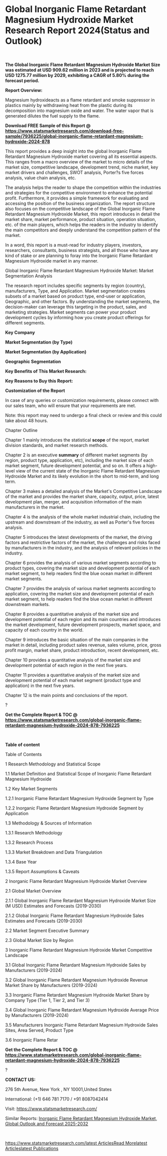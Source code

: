 <h1>Global Inorganic Flame Retardant Magnesium Hydroxide Market Research Report 2024(Status and Outlook)</h1><br/><p><strong>The Global Inorganic Flame Retardant Magnesium Hydroxide Market Size was estimated at USD 909.62 million in 2023 and is projected to reach USD 1275.77 million by 2029, exhibiting a <strong>CAGR</strong> of 5.80% during the forecast period.</strong></p>
 
 
 
 <p><strong>Report Overview:</strong></p>
 
 
 
 <p>Magnesium hydroxideacts as a flame retardant and smoke suppressor in plastics mainly by withdrawing heat from the plastic during its decomposition into magnesium oxide and water. The water vapor that is generated dilutes the fuel supply to the flame.</p>
 
 
 
 <p><strong>Download FREE Sample of this Report @ <a href="https://www.statsmarketresearch.com/download-free-sample/7936225/global-inorganic-flame-retardant-magnesium-hydroxide-2024-878">https://www.statsmarketresearch.com/download-free-sample/7936225/global-inorganic-flame-retardant-magnesium-hydroxide-2024-878</a></strong></p>
 
 
 
 <p>This report provides a deep insight into the global Inorganic Flame Retardant Magnesium Hydroxide market covering all its essential aspects. This ranges from a macro overview of the market to micro details of the market size, competitive landscape, development trend, niche market, key market drivers and challenges, SWOT analysis, Porter?s five forces analysis, value chain analysis, etc.</p>
 
 
 
 <p>The analysis helps the reader to shape the competition within the industries and strategies for the competitive environment to enhance the potential profit. Furthermore, it provides a simple framework for evaluating and accessing the position of the business organization. The report structure also focuses on the competitive landscape of the Global Inorganic Flame Retardant Magnesium Hydroxide Market, this report introduces in detail the market share, market performance, product situation, operation situation, etc. of the main players, which helps the readers in the industry to identify the main competitors and deeply understand the competition pattern of the market.</p>
 
 
 
 <p>In a word, this report is a must-read for industry players, investors, researchers, consultants, business strategists, and all those who have any kind of stake or are planning to foray into the Inorganic Flame Retardant Magnesium Hydroxide market in any manner.</p>
 
 
 
 <p>Global Inorganic Flame Retardant Magnesium Hydroxide Market: Market Segmentation Analysis</p>
 
 
 
 <p>The research report includes specific segments by region (country), manufacturers, Type, and Application. Market segmentation creates subsets of a market based on product type, end-user or application, Geographic, and other factors. By understanding the market segments, the decision-maker can leverage this targeting in the product, sales, and marketing strategies. Market segments can power your product development cycles by informing how you create product offerings for different segments.</p>
 
 
 
 <p><strong>Key Company</strong></p>
 
 
 
 <p><strong>Market Segmentation (by Type)</strong></p>
 
 
 
 <p><strong>Market Segmentation (<strong>by Application</strong>)</strong></p>
 
 
 
 <p><strong>Geographic Segmentation</strong></p>
 
 
 
 <p><strong>Key Benefits of This Market Research:</strong></p>
 
 
 
 <p><strong>Key <strong>Reasons to Buy</strong> this Report:</strong></p>
 
 
 
 <p><strong>Customization of the Report</strong></p>
 
 
 
 <p>In case of any queries or customization requirements, please connect with our sales team, who will ensure that your requirements are met.</p>
 
 
 
 <p>Note: this report may need to undergo a final check or review and this could take about 48 hours.</p>
 
 
 
 <p>Chapter Outline</p>
 
 
 
 <p>Chapter 1 mainly introduces the statistical <strong>scope</strong> of the report, market division standards, and market research methods.</p>
 
 
 
 <p>Chapter 2 is an executive <strong>summary</strong> of different market segments (by region, product type, application, etc), including the market size of each market segment, future development potential, and so on. It offers a high-level view of the current state of the Inorganic Flame Retardant Magnesium Hydroxide Market and its likely evolution in the short to mid-term, and long term.</p>
 
 
 
 <p>Chapter 3 makes a detailed analysis of the Market&#39;s Competitive Landscape of the market and provides the market share, capacity, output, price, latest development plan, merger, and acquisition information of the main manufacturers in the market.</p>
 
 
 
 <p>Chapter 4 is the analysis of the whole market industrial chain, including the upstream and downstream of the industry, as well as Porter&#39;s five forces analysis.</p>
 
 
 
 <p>Chapter 5 introduces the latest developments of the market, the driving factors and restrictive factors of the market, the challenges and risks faced by manufacturers in the industry, and the analysis of relevant policies in the industry.</p>
 
 
 
 <p>Chapter 6 provides the analysis of various market segments according to product types, covering the market size and development potential of each market segment, to help readers find the blue ocean market in different market segments.</p>
 
 
 
 <p>Chapter 7 provides the analysis of various market segments according to application, covering the market size and development potential of each market segment, to help readers find the blue ocean market in different downstream markets.</p>
 
 
 
 <p>Chapter 8 provides a quantitative analysis of the market size and development potential of each region and its main countries and introduces the market development, future development prospects, market space, and capacity of each country in the world.</p>
 
 
 
 <p>Chapter 9 introduces the basic situation of the main companies in the market in detail, including product sales revenue, sales volume, price, gross profit margin, market share, product introduction, recent development, etc.</p>
 
 
 
 <p>Chapter 10 provides a quantitative analysis of the market size and development potential of each region in the next five years.</p>
 
 
 
 <p>Chapter 11 provides a quantitative analysis of the market size and development potential of each market segment (product type and application) in the next five years.</p>
 
 
 
 <p>Chapter 12 is the main points and conclusions of the report.</p>
 
 
 
 <p>? </p>
 
 
 
 <div><b>Get the Complete Report & TOC @ <a href="https://www.statsmarketresearch.com/global-inorganic-flame-retardant-magnesium-hydroxide-2024-878-7936225">https://www.statsmarketresearch.com/global-inorganic-flame-retardant-magnesium-hydroxide-2024-878-7936225</a></b></div>
 
 
 
 <p><br />
 
 <b>Table of content</b></p>
 
 
 
 <p>Table of Contents<br />
 
 1 Research Methodology and Statistical Scope<br />
 
 1.1 Market Definition and Statistical Scope of Inorganic Flame Retardant Magnesium Hydroxide<br />
 
 1.2 Key Market Segments<br />
 
 1.2.1 Inorganic Flame Retardant Magnesium Hydroxide Segment by Type<br />
 
 1.2.2 Inorganic Flame Retardant Magnesium Hydroxide Segment by Application<br />
 
 1.3 Methodology & Sources of Information<br />
 
 1.3.1 Research Methodology<br />
 
 1.3.2 Research Process<br />
 
 1.3.3 Market Breakdown and Data Triangulation<br />
 
 1.3.4 Base Year<br />
 
 1.3.5 Report Assumptions & Caveats<br />
 
 2 Inorganic Flame Retardant Magnesium Hydroxide Market Overview<br />
 
 2.1 Global Market Overview<br />
 
 2.1.1 Global Inorganic Flame Retardant Magnesium Hydroxide Market Size (M USD) Estimates and Forecasts (2019-2030)<br />
 
 2.1.2 Global Inorganic Flame Retardant Magnesium Hydroxide Sales Estimates and Forecasts (2019-2030)<br />
 
 2.2 Market Segment Executive Summary<br />
 
 2.3 Global Market Size by Region<br />
 
 3 Inorganic Flame Retardant Magnesium Hydroxide Market Competitive Landscape<br />
 
 3.1 Global Inorganic Flame Retardant Magnesium Hydroxide Sales by Manufacturers (2019-2024)<br />
 
 3.2 Global Inorganic Flame Retardant Magnesium Hydroxide Revenue Market Share by Manufacturers (2019-2024)<br />
 
 3.3 Inorganic Flame Retardant Magnesium Hydroxide Market Share by Company Type (Tier 1, Tier 2, and Tier 3)<br />
 
 3.4 Global Inorganic Flame Retardant Magnesium Hydroxide Average Price by Manufacturers (2019-2024)<br />
 
 3.5 Manufacturers Inorganic Flame Retardant Magnesium Hydroxide Sales Sites, Area Served, Product Type<br />
 
 3.6 Inorganic Flame Retar</p>
 
 
 
 <div><b>Get the Complete Report & TOC @ <a href="https://www.statsmarketresearch.com/global-inorganic-flame-retardant-magnesium-hydroxide-2024-878-7936225">https://www.statsmarketresearch.com/global-inorganic-flame-retardant-magnesium-hydroxide-2024-878-7936225</a></b></div>
 
 
 
 <p>? </p>
 
 
 
 <p><b>CONTACT US:</b><br />
 
 276 5th Avenue, New York , NY 10001,United States<br />
 
 International: (+1) 646 781 7170 / +91 8087042414<br />
 
 Visit: <a href="https://www.statsmarketresearch.com/">https://www.statsmarketresearch.com/</a><br />
 
 Similar Reports: <a href="https://www.statsmarketresearch.com/global-inorganic-flame-retardant-magnesium-hydroxide-2024-878-7936225">Inorganic Flame Retardant Magnesium Hydroxide Market, Global Outlook and Forecast 2025-2032</a><br />
 
 <br />
 
 <a href="https://gyeongbokgung.com">https://www.statsmarketresearch.com/</a><a href="https://hallyeomaritime.com">latest Articles</a><a href="https://jingwansa.com">Read More</a><a href="https://nguoiviet.jp/">latest Articles</a><a href="https://www.intelmarketresearch.com/">latest Publications</a></p>